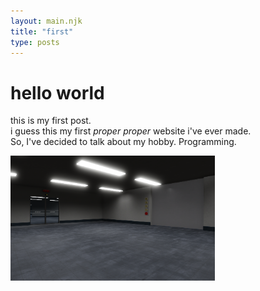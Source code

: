 ```yaml
---
layout: main.njk
title: "first"
type: posts
---
```


# hello world #
this is my first post.<br>
i guess this my first *proper proper* website i've ever made.<br>
So, I've decided to talk about my hobby. Programming.<br>


<img src="/assets3/hall.png"
    alt="a hall in my game "
    height="200vh"
    width="auto">



